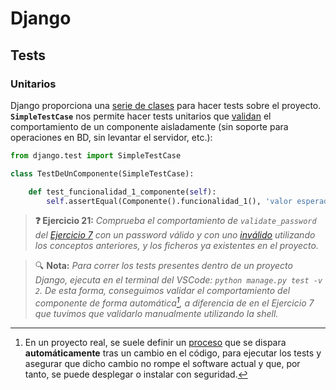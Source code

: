 # Django
## Tests
### Unitarios

Django proporciona una [serie de clases](https://docs.djangoproject.com/en/dev/topics/testing/tools/#provided-test-case-classes) para hacer tests sobre el proyecto. **`SimpleTestCase`** nos permite hacer tests unitarios que [validan](https://docs.python.org/3/library/unittest.html#unittest.TestCase.assertEqual) el comportamiento de un componente aisladamente (sin soporte para operaciones en BD, sin levantar el servidor, etc.):

```python
from django.test import SimpleTestCase

class TestDeUnComponente(SimpleTestCase):

    def test_funcionalidad_1_componente(self):
        self.assertEqual(Componente().funcionalidad_1(), 'valor esperado')
```

> **❓ Ejercicio 21:** _Comprueba el comportamiento de `validate_password` del [Ejercicio 7](serializadores-modelos-validaciones.md) con un password válido y con uno [inválido](https://docs.python.org/3/library/unittest.html#unittest.TestCase.assertRaises) utilizando los conceptos anteriores, y los ficheros ya existentes en el proyecto._

> 🔍 **Nota:** _Para correr los tests presentes dentro de un proyecto Django, ejecuta en el terminal del VSCode: `python manage.py test -v 2`. De esta forma, conseguimos validar el comportamiento del componente de forma automática[^1], a diferencia de en el Ejercicio 7 que tuvimos que validarlo manualmente utilizando la shell._

[^1]: En un proyecto real, se suele definir un [proceso](https://en.wikipedia.org/wiki/CI/CD) que se dispara **automáticamente** tras un cambio en el código, para ejecutar los tests y asegurar que dicho cambio no rompe el software actual y que, por tanto, se puede desplegar o instalar con seguridad.
